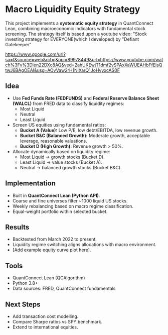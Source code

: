 # Macro Liquidity Equity Strategy

This project implements a **systematic equity strategy** in QuantConnect Lean, combining macroeconomic indicators with fundamental stock screening.
The strategy itself is based upon a youtube video: "Stock investing strategy for EVERYONE(which I developed) by "Defiant Gatekeeper"

https://www.google.com/url?sa=t&source=web&rct=j&opi=89978449&url=https://www.youtube.com/watch%3Fv%3Dlen22DXc8AQ&ved=2ahUKEwjT1dmf2vSPAxXaWUEAHbFfEisQtwJ6BAgOEAI&usg=AOvVaw2rH1NiXarQ1JoHvyxcAS0F

## Idea
- Use **Fed Funds Rate (FEDFUNDS)** and **Federal Reserve Balance Sheet (WALCL)** from FRED data to classify liquidity regimes:
  - Most Liquid
  - Neutral
  - Least Liquid
- Screen US equities using fundamental ratios:
  - **Bucket A (Value):** Low P/E, low debt/EBITDA, low revenue growth.
  - **Bucket B&C (Balanced Growth):** Moderate growth, acceptable leverage, reasonable valuations.
  - **Bucket D (High Growth):** Revenue growth > 50%.
- Allocate dynamically based on liquidity regime:
  - Most Liquid → growth stocks (Bucket D).
  - Least Liquid → value stocks (Bucket A).
  - Neutral → balanced growth stocks (Bucket B&C).

## Implementation
- Built in **QuantConnect Lean (Python API)**.
- Coarse and fine universes filter ~1000 liquid US stocks.
- Weekly rebalancing based on macro regime classification.
- Equal-weight portfolio within selected bucket.

## Results
- Backtested from March 2022 to present.
- Liquidity regime switching aligns allocations with macro environment.
- [Add example equity curve plot here].

## Tools
- QuantConnect Lean (QCAlgorithm)
- Python 3.8+
- Data sources: FRED, QuantConnect fundamentals

## Next Steps
- Add transaction cost modelling.
- Compare Sharpe ratios vs SPY benchmark.
- Extend to international equities.

